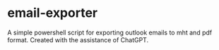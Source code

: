 # email-exporter
A simple powershell script for exporting outlook emails to mht and pdf format. Created with the assistance of ChatGPT.
